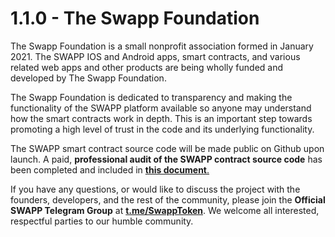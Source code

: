 # 1.1.0 - The Swapp Foundation

The Swapp Foundation is a small nonprofit association formed in January 2021. The SWAPP IOS and Android apps, smart contracts, and various related web apps and other products are being wholly funded and developed by The Swapp Foundation.

The Swapp Foundation is dedicated to transparency and making the functionality of the SWAPP platform available so anyone may understand how the smart contracts work in depth. This is an important step towards promoting a high level of trust in the code and its underlying functionality.

The SWAPP smart contract source code will be made public on Github upon launch. A paid, **professional audit of the SWAPP contract source code** has been completed and included in [**this document**.](https://drive.google.com/file/d/1-xDfof9K4JEi-AdFqZJijbxt_YOfy6dp/view)

If you have any questions, or would like to discuss the project with the founders, developers, and the rest of the community, please join the **Official SWAPP Telegram Group** at [**t.me/SwappToken**](https://t.me/SwappToken). We welcome all interested, respectful parties to our humble community.

